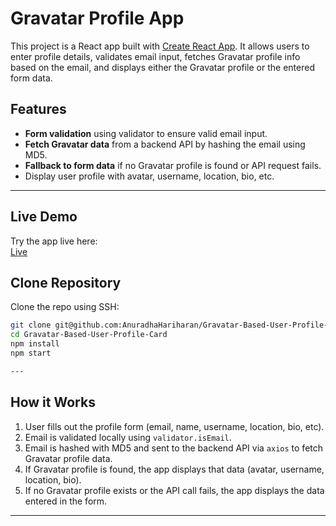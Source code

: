# Gravatar Profile App

This project is a React app built with [Create React App](https://github.com/facebook/create-react-app). It allows users to enter profile details, validates email input, fetches Gravatar profile info based on the email, and displays either the Gravatar profile or the entered form data.

## Features

- **Form validation** using validator to ensure valid email input.
- **Fetch Gravatar data** from a backend API by hashing the email using MD5.
- **Fallback to form data** if no Gravatar profile is found or API request fails.
- Display user profile with avatar, username, location, bio, etc.

---

## Live Demo

Try the app live here:  
[Live](https://gravatar-based-user-profile-card.onrender.com/)

## Clone Repository

Clone the repo using SSH:  
```bash
git clone git@github.com:AnuradhaHariharan/Gravatar-Based-User-Profile-Card.git
cd Gravatar-Based-User-Profile-Card
npm install
npm start

---
```
## How it Works

1. User fills out the profile form (email, name, username, location, bio, etc).
2. Email is validated locally using `validator.isEmail`.
3. Email is hashed with MD5 and sent to the backend API via `axios` to fetch Gravatar profile data.
4. If Gravatar profile is found, the app displays that data (avatar, username, location, bio).
5. If no Gravatar profile exists or the API call fails, the app displays the data entered in the form.

---

